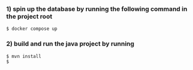 ### 1) spin up the database by running the following command in the project root
```shell
$ docker compose up
```

### 2) build and run the java project by running
```shell
$ mvn install
$ 
```
